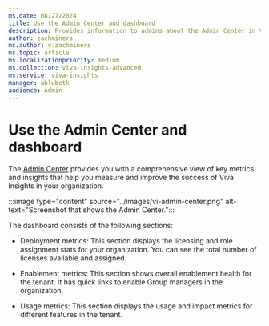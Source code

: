 ```yaml
---
ms.date: 08/27/2024
title: Use the Admin Center and dashboard
description: Provides information to admins about the Admin Center in Viva Insights and how to use its metrics.
author: zachminers
ms.author: v-zachminers
ms.topic: article
ms.localizationpriority: medium
ms.collection: viva-insights-advanced
ms.service: viva-insights
manager: ablubetk
audience: Admin
---
```


# Use the Admin Center and dashboard

The [Admin Center](https://admin.microsoft.com) provides you with a comprehensive view of key metrics and insights that help you measure and improve the success of Viva Insights in your organization.

:::image type="content" source="../images/vi-admin-center.png" alt-text="Screenshot that shows the Admin Center.":::

The dashboard consists of the following sections: 

* Deployment metrics: This section displays the licensing and role assignment stats for your organization. You can see the total number of licenses available and assigned.

* Enablement metrics: This section shows overall enablement health for the tenant. It has quick links to enable Group managers in the organization.  

* Usage metrics: This section displays the usage and impact metrics for different features in the tenant.